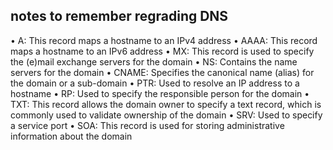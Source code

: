 <!-- dns stuff -->
## notes to remember regrading DNS

• A: This record maps a hostname to an IPv4 address
• AAAA: This record maps a hostname to an IPv6 address
• MX: This record is used to specify the (e)mail exchange servers for the domain
• NS: Contains the name servers for the domain
• CNAME: Specifies the canonical name (alias) for the domain or a sub-domain
• PTR: Used to resolve an IP address to a hostname
• RP: Used to specify the responsible person for the domain
• TXT: This record allows the domain owner to specify a text record, which is commonly used to validate ownership of the domain
• SRV: Used to specify a service port
• SOA: This record is used for storing administrative information about the domain